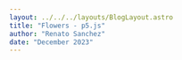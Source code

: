 ```yaml
---
layout: ../../../layouts/BlogLayout.astro
title: "Flowers - p5.js"
author: "Renato Sanchez"
date: "December 2023"
---
```

